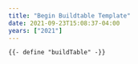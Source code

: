 ```yaml
---
title: "Begin Buildtable Template"
date: 2021-09-23T15:08:37-04:00
years: ["2021"]
---
```

<!--more-->

```go-html-template
{{- define "buildTable" -}}
```
